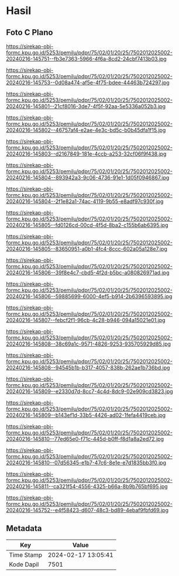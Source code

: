 # Hasil

## Foto C Plano

https://sirekap-obj-formc.kpu.go.id/5253/pemilu/pdpr/75/02/01/20/25/7502012025002-20240216-145751--fb3e7363-5966-4f6a-8cd2-24cbf7413b03.jpg

https://sirekap-obj-formc.kpu.go.id/5253/pemilu/pdpr/75/02/01/20/25/7502012025002-20240216-145753--0d08a474-af5e-4f75-bdee-44463b724297.jpg

https://sirekap-obj-formc.kpu.go.id/5253/pemilu/pdpr/75/02/01/20/25/7502012025002-20240216-145801--21cf8016-3de7-4f5f-92aa-5e5336a052b3.jpg

https://sirekap-obj-formc.kpu.go.id/5253/pemilu/pdpr/75/02/01/20/25/7502012025002-20240216-145802--46757af4-e2ae-4e3c-bd5c-b0b45dfa1f15.jpg

https://sirekap-obj-formc.kpu.go.id/5253/pemilu/pdpr/75/02/01/20/25/7502012025002-20240216-145803--d2167849-181e-4ccb-a253-32cf06f9f438.jpg

https://sirekap-obj-formc.kpu.go.id/5253/pemilu/pdpr/75/02/01/20/25/7502012025002-20240216-145804--893942a3-9c06-4736-91e1-1d05f0946867.jpg

https://sirekap-obj-formc.kpu.go.id/5253/pemilu/pdpr/75/02/01/20/25/7502012025002-20240216-145804--2f1e82a1-74ac-4119-9b55-e8adf97c930f.jpg

https://sirekap-obj-formc.kpu.go.id/5253/pemilu/pdpr/75/02/01/20/25/7502012025002-20240216-145805--fd0126cd-00cd-4f5d-8ba2-c155b6ab6395.jpg

https://sirekap-obj-formc.kpu.go.id/5253/pemilu/pdpr/75/02/01/20/25/7502012025002-20240216-145805--83650951-a0b1-4fc4-8ccc-602a05a128e7.jpg

https://sirekap-obj-formc.kpu.go.id/5253/pemilu/pdpr/75/02/01/20/25/7502012025002-20240216-145806--39f8e4c7-cbd5-4f2d-b5bc-a080826971ad.jpg

https://sirekap-obj-formc.kpu.go.id/5253/pemilu/pdpr/75/02/01/20/25/7502012025002-20240216-145806--59885699-6000-4ef5-b914-2b6396593895.jpg

https://sirekap-obj-formc.kpu.go.id/5253/pemilu/pdpr/75/02/01/20/25/7502012025002-20240216-145807--febcf2f1-96cb-4c28-b946-094a15021e01.jpg

https://sirekap-obj-formc.kpu.go.id/5253/pemilu/pdpr/75/02/01/20/25/7502012025002-20240216-145808--38c69a1c-9571-4826-9253-935705929d85.jpg

https://sirekap-obj-formc.kpu.go.id/5253/pemilu/pdpr/75/02/01/20/25/7502012025002-20240216-145808--94545b1b-b317-4057-838b-262ae1b736bd.jpg

https://sirekap-obj-formc.kpu.go.id/5253/pemilu/pdpr/75/02/01/20/25/7502012025002-20240216-145809--e2330d7d-8cc7-4c4d-8dc9-02e909cd3823.jpg

https://sirekap-obj-formc.kpu.go.id/5253/pemilu/pdpr/75/02/01/20/25/7502012025002-20240216-145809--b143ef1d-33b5-4426-ad02-1fefa4419ceb.jpg

https://sirekap-obj-formc.kpu.go.id/5253/pemilu/pdpr/75/02/01/20/25/7502012025002-20240216-145810--77ed65e0-f71c-445d-b0ff-f8d1a8a2ed72.jpg

https://sirekap-obj-formc.kpu.go.id/5253/pemilu/pdpr/75/02/01/20/25/7502012025002-20240216-145810--07d56345-e1b7-47c6-8e1e-e7d1835bb3f0.jpg

https://sirekap-obj-formc.kpu.go.id/5253/pemilu/pdpr/75/02/01/20/25/7502012025002-20240216-145811--ca321f54-4556-4325-b66a-8b9b765bf695.jpg

https://sirekap-obj-formc.kpu.go.id/5253/pemilu/pdpr/75/02/01/20/25/7502012025002-20240216-145752--e4f58423-d607-48c3-bd89-4ebaf9fbfd69.jpg


## Metadata

| Key        | Value               |
| ---------- | ------------------- |
| Time Stamp | 2024-02-17 13:05:41 |
| Kode Dapil | 7501                |



